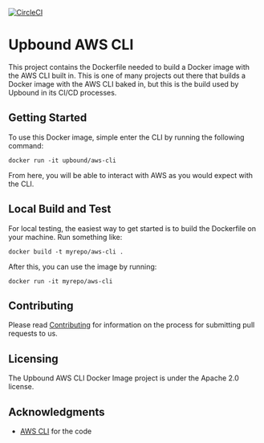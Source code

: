 [![CircleCI](https://circleci.com/gh/upbound/docker-aws-cli.svg?style=svg)](https://circleci.com/gh/upbound/docker-aws-cli)

# Upbound AWS CLI

This project contains the Dockerfile needed to build a Docker image with the AWS CLI built in. This is one of many projects out there that
builds a Docker image with the AWS CLI baked in, but this is the build used by Upbound in its CI/CD processes.  

## Getting Started

To use this Docker image, simple enter the CLI by running the following command:

```
docker run -it upbound/aws-cli
```

From here, you will be able to interact with AWS as you would expect with the CLI.

## Local Build and Test

For local testing, the easiest way to get started is to build the Dockerfile on your machine. Run something like:

```
docker build -t myrepo/aws-cli .
```

After this, you can use the image by running:

```
docker run -it myrepo/aws-cli
```

## Contributing

Please read [Contributing](CONTRIBUTING.md) for information on the process for submitting pull requests to us.

## Licensing

The Upbound AWS CLI Docker Image project is under the Apache 2.0 license.

## Acknowledgments

* [AWS CLI](https://github.com/aws/aws-cli) for the code
